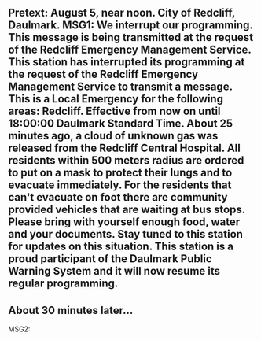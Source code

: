Pretext: August 5, near noon. City of Redcliff, Daulmark.
MSG1: We interrupt our programming. This message is being transmitted at the request of the Redcliff Emergency Management Service. 
This station has interrupted its programming at the request of the Redcliff Emergency Management Service to transmit a message. 
This is a Local Emergency for the following areas: Redcliff. Effective from now on until 18:00:00 Daulmark Standard Time.
About 25 minutes ago, a cloud of unknown gas was released from the Redcliff Central Hospital. All residents within 500 meters radius are ordered to put on a mask to protect their lungs and to evacuate immediately. 
For the residents that can't evacuate on foot there are community provided vehicles that are waiting at bus stops. Please bring with yourself enough food, water and your documents. Stay tuned to this station for updates on this situation.
This station is a proud participant of the Daulmark Public Warning System and it will now resume its regular programming.
--
About 30 minutes later...
--
MSG2:
